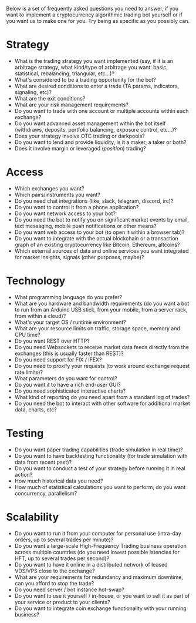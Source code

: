Below is a set of frequently asked questions you need to answer, if you want to implement a cryptocurrency algorithmic trading bot yourself or if you want us to make one for you. Try being as specific as you possibly can.

# Strategy

  - What is the trading strategy you want implemented (say, if it is an arbitrage strategy, what kind/type of arbitrage you want: basic, statistical, rebalancing, triangular, etc...)?
  - What's considered to be a trading opportunity for the bot?
  - What are desired conditions to enter a trade (TA params, indicators, signaling, etc)?
  - What are the exit conditions?
  - What are your risk management requirements?
  - Do you want to trade with one account or multiple accounts within each exchange?
  - Do you want advanced asset management within the bot itself (withdraws, deposits, portfolio balancing, exposure control, etc...)?
  - Does your strategy involve OTC trading or darkpools?
  - Do you want to lend and provide liquidity, is it a maker, a taker or both?
  - Does it involve margin or leveraged (*position*) trading?

# Access

  - Which exchanges you want?
  - Which pairs/instruments you want?
  - Do you need chat integrations (like, slack, telegram, discord, irc)?
  - Do you want to control it from a phone application?
  - Do you want network access to your bot? 
  - Do you need the bot to notify you on significant market events by email, text messaging, mobile push notifications or other means?
  - Do you want web access to your bot (to open it within a browser tab)?
  - Do you want to integrate with the actual blockchain or a transaction graph of an existing cryptocurrency like Bitcoin, Ethereum, altcoins?    
  - Which external sources of data and online services you want integrated for market insights, signals (other purposes, maybe)?

# Technology

  - What programming language do you prefer?
  - What are you hardware and bandwidth requirements (do you want a bot to run from an Arduino USB stick, from your mobile, from a server rack, from within a cloud)?
  - What's your target OS / runtime environment?
  - What are your resource limits on traffic, storage space, memory and CPU time?
  - Do you want REST over HTTP?
  - Do you need Websockets to receive market data feeds directly from the exchanges (this is usually faster than REST)?
  - Do you need support for FIX / IFEX?
  - Do you need to proxify your requests (to work around exchange request rate limits)?
  - What parameters do you want for control?
  - Do you want it to have a rich end-user GUI?
  - Do you need sophisticated interactive charts?
  - What kind of reporting do you need apart from a standard log of trades?
  - Do you need the bot to interact with other software for additional market data, charts, etc?

# Testing

  - Do you want paper trading capabilities (trade simulation in real time)?
  - Do you want to have backtesting functionality (for trade simulation with data from recent past)?
  - Do you want to conduct a test of your strategy before running it in real action?
  - How much historical data you need?
  - How much of statistical calculations you want to perform, do you want concurrency, parallelism?

# Scalability

  - Do you want to run it from your computer for personal use (intra-day orders, up to several trades per minute)?
  - Do you want a large-scale High-Frequency Trading business operation across multiple countries (do you need lowest possible latencies for HFT, up to several trades per second)?
  - Do you want to have it online in a distributed network of leased VDS/VPS close to the exchange?
  - What are your requirements for redundancy and maximum downtime, can you afford to stop the trade?
  - Do you need server / bot instance hot-swap?
  - Do you want to use it yourself / in-house, or you want to sell it as part of your service or product to your clients?
  - Do you want to integrate coin exchange functionality with your running business?